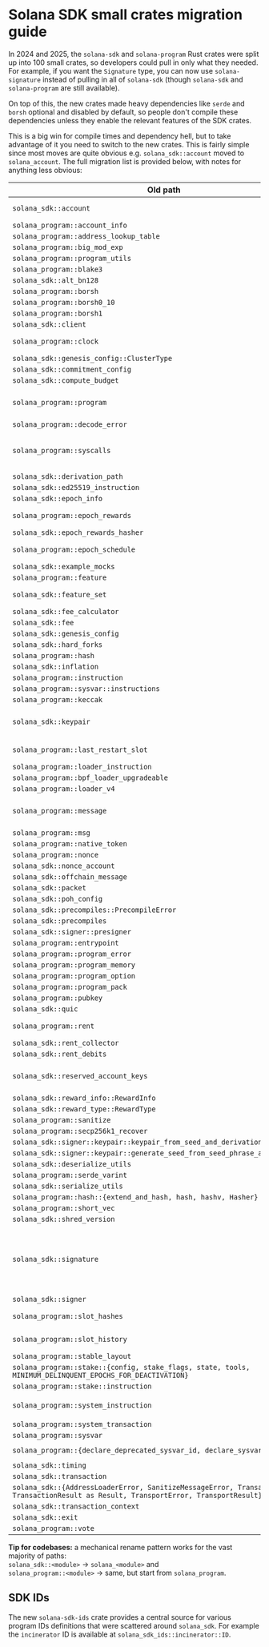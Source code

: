 # Solana SDK small crates migration guide

In 2024 and 2025, the `solana-sdk` and `solana-program` Rust crates were split up into 100 small crates, so developers could pull in only what they needed. For example, if you want the `Signature` type, you can now use `solana-signature` instead of pulling in all of `solana-sdk` (though `solana-sdk` and `solana-program` are still available).

On top of this, the new crates made heavy dependencies like `serde` and `borsh` optional and disabled by default, so people don't compile these dependencies unless they enable the relevant features of the SDK crates.

This is a big win for compile times and dependency hell, but to take advantage of it you need to switch to the new crates. This is fairly simple since most moves are quite obvious e.g. `solana_sdk::account` moved to `solana_account`. The full migration list is provided below, with notes for anything less obvious:


| Old path | New path | Notes |
|-----------|----------------------|-----------------------------------------------------|
| `solana_sdk::account` | `solana_account` | Much of this is behind the `bincode` feature
| `solana_program::account_info` | `solana_account_info` |
| `solana_program::address_lookup_table` | `solana_address_lookup_table_interface` |
| `solana_program::big_mod_exp` | `solana_big_mod_exp` |
| `solana_program::program_utils` | `solana_bincode` |
| `solana_program::blake3` | `solana_blake3_hasher` |
| `solana_sdk::alt_bn128` | `solana_bn254` |
| `solana_program::borsh` | `solana_borsh::deprecated` |
| `solana_program::borsh0_10` | `solana_borsh::v0_10` |
| `solana_program::borsh1` | `solana_borsh::v1` |
| `solana_sdk::client` | `solana_client_traits` |
| `solana_program::clock` | `solana_clock` | Activate the `sysvar` feature for sysvar impl
| `solana_sdk::genesis_config::ClusterType` | `solana_cluster_type::ClusterType` |
| `solana_sdk::commitment_config` | `solana_commitment_config` |
| `solana_sdk::compute_budget` | `solana_compute_budget_interface` |
| `solana_program::program` | `solana_cpi` | The new crate doesn't support program stubs
| `solana_program::decode_error` | `solana_decode_error` |
| `solana_program::syscalls` | `solana_define_syscall` | Some of the syscall definitions live in other places e.g. `solana_msg::syscalls`
| `solana_sdk::derivation_path` | `solana_derivation_path` |
| `solana_sdk::ed25519_instruction` | `solana_ed25519_program` |
| `solana_sdk::epoch_info` | `solana_epoch_info` |
| `solana_program::epoch_rewards` | `solana_epoch_rewards` | Activate the `sysvar` feature for sysvar impl
| `solana_sdk::epoch_rewards_hasher` | `solana_epoch_rewards_hasher` |
| `solana_program::epoch_schedule` | `solana_epoch_schedule` | Activate the `sysvar` feature for sysvar impl
| `solana_sdk::example_mocks` | `solana_example_mocks` |
| `solana_program::feature` | `solana_feature_gate_interface` |
| `solana_sdk::feature_set` | `solana_feature_set` | Use `agave-feature-set` crate instead
| `solana_sdk::fee_calculator` | `solana_fee_calculator` |
| `solana_sdk::fee` | `solana_fee_structure` |
| `solana_sdk::genesis_config` | `solana_genesis_config` |
| `solana_sdk::hard_forks` | `solana_hard_forks` |
| `solana_program::hash` | `solana_hash` |
| `solana_sdk::inflation` | `solana_inflation` |
| `solana_program::instruction` | `solana_instruction` |
| `solana_program::sysvar::instructions` | `solana_instructions_sysvar` |
| `solana_program::keccak` | `solana_keccak_hasher` |
| `solana_sdk::keypair` | `solana_keypair` | Some functionality is behind the `seed-derivable` feature
| `solana_program::last_restart_slot` | `solana_last_restart_slot` | Activate the `sysvar` feature for sysvar impl
| `solana_program::loader_instruction` | `solana_loader_v2_interface` |
| `solana_program::bpf_loader_upgradeable` | `solana_loader_v3_interface` |
| `solana_program::loader_v4` | `solana_loader_v4_interface` |
| `solana_program::message` | `solana_message` | Much is behind the `serde`, `bincode` and `blake3` features
| `solana_program::msg` | `solana_msg::msg` |
| `solana_program::native_token` | `solana_native_token` |
| `solana_program::nonce` | `solana_nonce` |
| `solana_sdk::nonce_account` | `solana_nonce_account` |
| `solana_sdk::offchain_message` | `solana_offchain_message` |
| `solana_sdk::packet` | `solana_packet` |
| `solana_sdk::poh_config` | `solana_poh_config` |
| `solana_sdk::precompiles::PrecompileError` | `solana_precompile_error::PrecompileError` |
| `solana_sdk::precompiles` | `solana_precompiles` |
| `solana_sdk::signer::presigner` | `solana_presigner` |
| `solana_program::entrypoint` | `solana_program_entrypoint` |
| `solana_program::program_error` | `solana_program_error` |
| `solana_program::program_memory` | `solana_program_memory` |
| `solana_program::program_option` | `solana_program_option` |
| `solana_program::program_pack` | `solana_program_pack` |
| `solana_program::pubkey` | `solana_pubkey` |
| `solana_sdk::quic` | `solana_quic_definitions` |
| `solana_program::rent` | `solana_rent` | Activate the `sysvar` feature for sysvar impl
| `solana_sdk::rent_collector` | `solana_rent_collector` | 
| `solana_sdk::rent_debits` | `solana_rent_debits` |
| `solana_sdk::reserved_account_keys` | `solana_reserved_account_keys` | Use `agave-reserved-account-keys` crate instead
| `solana_sdk::reward_info::RewardInfo` | `solana_reward_info::RewardInfo` |
| `solana_sdk::reward_type::RewardType` | `solana_reward_info::RewardType` |
| `solana_program::sanitize` | `solana_sanitize` |
| `solana_program::secp256k1_recover` | `solana_secp256k1_recover` |
| `solana_sdk::signer::keypair::keypair_from_seed_and_derivation_path` | `solana_seed_derivable::keypair_from_seed_and_derivation_path` |
| `solana_sdk::signer::keypair::generate_seed_from_seed_phrase_and_passphrase` | `solana_seed_phrase::generate_seed_from_seed_phrase_and_passphrase` |
| `solana_sdk::deserialize_utils` | `solana_serde` |
| `solana_program::serde_varint` | `solana_serde_varint` |
| `solana_sdk::serialize_utils` | `solana_serialize_utils` |
| `solana_program::hash::{extend_and_hash, hash, hashv, Hasher}` | `solana_sha256_hasher::{extend_and_hash, hash, hashv, Hasher}` |
| `solana_program::short_vec` | `solana_short_vec` |
| `solana_sdk::shred_version` | `solana_shred_version` |
| `solana_sdk::signature` | `solana_signature` | `solana_sdk::signature` contained re-exports from the `keypair` module. These are not available in `solana-signature`, only in `solana-keypair`
| `solana_sdk::signer` | `solana_signer` |
| `solana_program::slot_hashes` | `solana_slot_hashes` | Activate the `sysvar` feature for sysvar impl
| `solana_program::slot_history` | `solana_slot_history` | Activate the `sysvar` feature for sysvar impl
| `solana_program::stable_layout` | `solana_stable_layout` | 
| `solana_program::stake::{config, stake_flags, state, tools, MINIMUM_DELINQUENT_EPOCHS_FOR_DEACTIVATION}` | `solana_stake_interface::{config, stake_flags, state, tools, MINIMUM_DELINQUENT_EPOCHS_FOR_DEACTIVATION}` |
| `solana_program::stake::instruction` | `solana_stake_interface::{error::StakeError, instruction::*}` |
| `solana_program::system_instruction` | `solana_system_interface::{error::SystemError, instruction::*, MAX_PERMITTED_ACCOUNTS_DATA_ALLOCATIONS_PER_TRANSACTION, MAX_PERMITTED_DATA_LENGTH}` |
| `solana_program::system_transaction` | `solana_system_transaction` |
| `solana_program::sysvar` | `solana_sysvar` |
| `solana_program::{declare_deprecated_sysvar_id, declare_sysvar_id}` | `solana_sysvar_id::{declare_deprecated_sysvar_id, declare_sysvar_id}` |
| `solana_sdk::timing` | `solana_time_utils` |
| `solana_sdk::transaction` | `solana_transaction` |
| `solana_sdk::{AddressLoaderError, SanitizeMessageError, TransactionError, TransactionResult as Result, TransportError, TransportResult}` | `solana_transaction_error` |
| `solana_sdk::transaction_context` | `solana_transaction_context` |
| `solana_sdk::exit` | `solana_validator_exit` |
| `solana_program::vote` | `solana_vote_interface` |


**Tip for codebases:** a mechanical rename pattern works for the vast majority of paths:  
`solana_sdk::<module>` → `solana_<module>` and  
`solana_program::<module>` → same, but start from `solana_program`.

## SDK IDs

The new `solana-sdk-ids` crate provides a central source for various program IDs definitions that were
scattered around `solana_sdk`. For example the `incinerator` ID is available at `solana_sdk_ids::incinerator::ID`.
